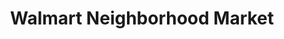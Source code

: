 ---
title: "Walmart Neighborhood Market"
url: /baton-rouge/walmart-neighborhood-market-coursey-boulevard-2/
shop: Supermarkt
---